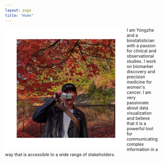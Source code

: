 ```yaml
---
layout: page
title: "Home"
---
```


<img align="left" width="400" height="400" src="https://raw.githubusercontent.com/YzwIsALaity/YzwIsALaity.github.io/master/_posts/5C12971A-9EBF-4E92-B358-3C614AC4D518_1_105_c.jpeg">






I am Yongzhe and a biostatistician with a passion for clinical and observational studies. I work on biomarker discovery and precision medicine for women's cancer. I am very passionate about data visualization and believe that it is a powerful tool for communicating complex information in a way that is accessible to a wide range of stakeholders. 
